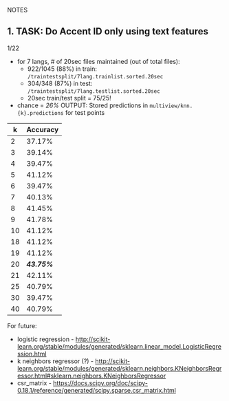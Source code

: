 NOTES

## 1. TASK: Do Accent ID only using text features
1/22
- for 7 langs, # of 20sec files maintained (out of total files): 
	- 922/1045 (88%) in train: `/traintestsplit/7lang.trainlist.sorted.20sec`
	- 304/348 (87%) in test: `/traintestsplit/7lang.testlist.sorted.20sec`
	- 20sec train/test split = 75/25!
- chance = *26%*
OUTPUT:
Stored predictions in `multiview/knn.{k}.predictions` for test points

| k | Accuracy |
----|----------|
| 2 | 37.17% |
| 3 | 39.14% |
| 4 | 39.47% |
| 5 | 41.12% |
| 6 | 39.47% |
| 7 | 40.13% |
| 8 | 41.45% |
| 9 | 41.78% |
| 10 | 41.12% |
| 18 | 41.12% |
| 19 | 41.12% |
| 20 | ***43.75%*** |
| 21 | 42.11% |
| 25 | 40.79% |
| 30 | 39.47% |
| 40 | 40.79% |

For future:
- logistic regression - http://scikit-learn.org/stable/modules/generated/sklearn.linear_model.LogisticRegression.html
- k neighbors regressor (?) - http://scikit-learn.org/stable/modules/generated/sklearn.neighbors.KNeighborsRegressor.html#sklearn.neighbors.KNeighborsRegressor
- csr\_matrix - https://docs.scipy.org/doc/scipy-0.18.1/reference/generated/scipy.sparse.csr_matrix.html